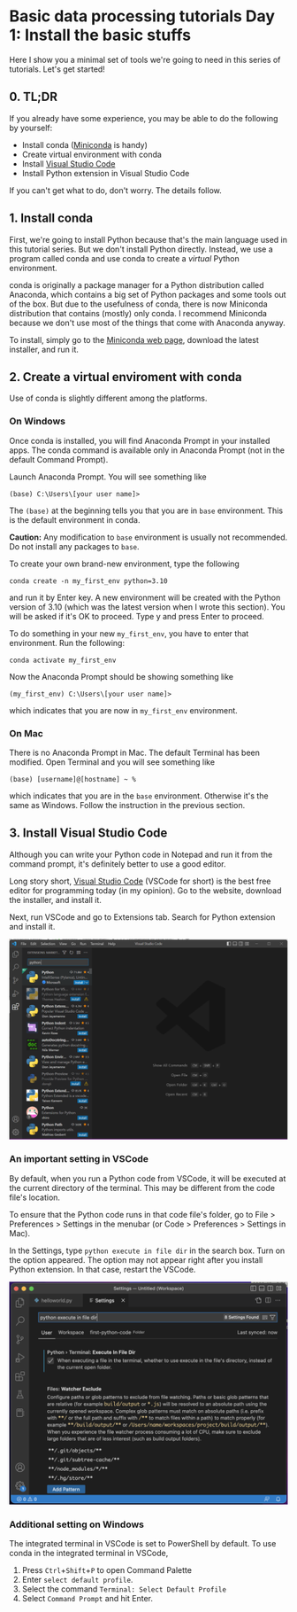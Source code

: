 # Basic data processing tutorials Day 1: Install the basic stuffs

Here I show you a minimal set of tools we're going to need in this series of tutorials. Let's get started!

## 0. TL;DR

If you already have some experience, you may be able to do the following by yourself: 
- Install conda ([Miniconda](https://docs.conda.io/en/latest/miniconda.html) is handy)
- Create virtual environment with conda
- Install [Visual Studio Code](https://code.visualstudio.com/)
- Install Python extension in Visual Studio Code

If you can't get what to do, don't worry. The details follow.

## 1. Install conda

First, we're going to install Python because that's the main language used in this tutorial series. 
But we don't install Python directly. Instead, we use a program called conda and use conda to create a *virtual* Python environment. 

conda is originally a package manager for a Python distribution called Anaconda, which contains a big set of Python packages and some tools out of the box. But due to the usefulness of conda, there is now Miniconda distribution that contains (mostly) only conda. I recommend Miniconda because we don't use most of the things that come with Anaconda anyway. 

To install, simply go to the [Miniconda web page](https://docs.conda.io/en/latest/miniconda.html), download the latest installer, and run it. 

## 2. Create a virtual enviroment with conda

Use of conda is slightly different among the platforms. 

### On Windows
Once conda is installed, you will find Anaconda Prompt in your installed apps. 
The conda command is available only in Anaconda Prompt (not in the default Command Prompt). 

Launch Anaconda Prompt. You will see something like

    (base) C:\Users\[your user name]>

The `(base)` at the beginning tells you that you are in `base` environment. This is the default environment in conda. 

**Caution:** Any modification to `base` environment is usually not recommended. Do not install any packages to `base`.

To create your own brand-new environment, type the following

    conda create -n my_first_env python=3.10

and run it by Enter key. 
A new environment will be created with the Python version of 3.10 (which was the latest version when I wrote this section). 
You will be asked if it's OK to proceed. Type y and press Enter to proceed. 

To do something in your new `my_first_env`, you have to enter that environment. Run the following: 

    conda activate my_first_env

Now the Anaconda Prompt should be showing something like

    (my_first_env) C:\Users\[your user name]>

which indicates that you are now in `my_first_env` environment. 

### On Mac

There is no Anaconda Prompt in Mac. The default Terminal has been modified. Open Terminal and you will see something like

    (base) [username]@[hostname] ~ %

which indicates that you are in the `base` environment. 
Otherwise it's the same as Windows. 
Follow the instruction in the previous section. 

## 3. Install Visual Studio Code

Although you can write your Python code in Notepad and run it from the command prompt, it's definitely better to use a good editor. 

Long story short, [Visual Studio Code](https://code.visualstudio.com/) (VSCode for short) is the best free editor for programming today (in my opinion). Go to the website, download the installer, and install it.  

Next, run VSCode and go to Extensions tab. Search for Python extension and install it. 

<img src="images/vscode-extensions.png" width="600">

### An important setting in VSCode

By default, when you run a Python code from VSCode, it will be executed at the current directory of the terminal. This may be different from the code file's location. 

To ensure that the Python code runs in that code file's folder, go to File > Preferences > Settings in the menubar (or Code > Preferences > Settings in Mac). 

In the Settings, type `python execute in file dir` in the search box. Turn on the option appeared. 
The option may not appear right after you install Python extension. 
In that case, restart the VSCode. 

<img src="images/vscode-setting.png" width="600"> 

### Additional setting on Windows

The integrated terminal in VSCode is set to PowerShell by default. 
To use conda in the integrated terminal in VSCode, 

1. Press `Ctrl`+`Shift`+`P` to open Command Palette
2. Enter `select default profile`. 
3. Select the command `Terminal: Select Default Profile`
4. Select `Command Prompt` and hit Enter. 
